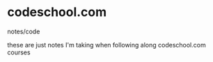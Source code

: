 codeschool.com
==============

notes/code


these are just notes I'm taking when following along codeschool.com courses
